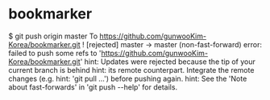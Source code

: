 # bookmarker

$ git push origin master
To https://github.com/gunwooKim-Korea/bookmarker.git
 ! [rejected]        master -> master (non-fast-forward)
error: failed to push some refs to 'https://github.com/gunwooKim-Korea/bookmarker.git'
hint: Updates were rejected because the tip of your current branch is behind
hint: its remote counterpart. Integrate the remote changes (e.g.
hint: 'git pull ...') before pushing again.
hint: See the 'Note about fast-forwards' in 'git push --help' for details.
